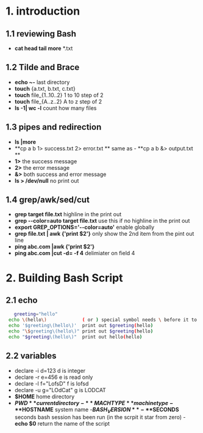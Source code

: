 # 1.  introduction
 
  ## 1.1 reviewing Bash
   - **cat head tail more** *.txt
  ## 1.2 Tilde and Brace
   - **echo ~-** last directory
   - **touch** {a.txt, b.txt, c.txt}  
   - **touch** file_{1..10..2} 1 to 10 step of 2
   - **touch** file_{A..z..2} A to z step of 2
   - **ls -1| wc -l** count how many files
  ## 1.3 pipes and redirection
   - **ls |more**
   - **cp a b 1> success.txt 2> error.txt ** same as - **cp a b &> output.txt **
   - **1>** the success message
   - **2>** the error message
   - **&>** both success and error message
   - **ls > /dev/null** no print out
  ## 1.4 grep/awk/sed/cut
   - **grep  target file.txt** highline in the print out
   - **grep --color=auto target file.txt** use this if no highline in the print out
   - **export GREP_OPTIONS='--color=auto'** enable globally
   - **grep file.txt | awk {'print $2'}** only show the 2nd item from the pint out line
   - **ping abc.com |awk {'print $2'}**
   - **ping abc.com |cut -d= -f 4** delimiater on field 4 
   
# 2. Building Bash Script
  ## 2.1 echo 
  ```bash
     greeting="hello"
   echo \(hello\)             ( or ) special symbol needs \ before it to display
   echo '$greeting\(hello\)'  print out $greeting(hello)
   echo "\$greeting\(hello\)" print out $greeting(hello)
   echo "$greeting\(hello\)"  print out hello(hello)
  ```
  ## 2.2 variables
   - declare -i d=123      d is integer
   - declare -r e=456      e is read only
   - declare -l f="LofsD"  f is lofsd
   - declare -u g="LOdCat" g is LODCAT
   - **$HOME** home directory
   - **$PWD**  current directory
   -**MACHTYPE** machine type
   -**$HOSTNAME** system name
   -**$BASH_VERSION**
   -**$SECONDS** seconds bash session has been run (in the scrpit it star from zero)
   -**echo $0** return the name of the script
   
   
   
   
   
   
   
   
   
   
